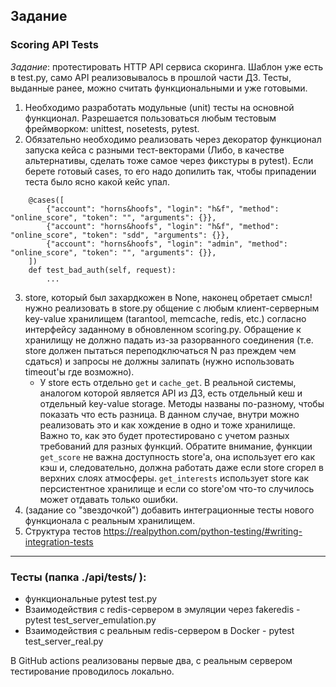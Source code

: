 ## Задание
### Scoring API Tests

*Задание*: протестировать HTTP API сервиса скоринга. Шаблон уже есть в test.py, само API реализовывалось в прошлой части ДЗ. Тесты, выданные ранее, можно считать функциональными и уже готовыми.
1. Необходимо разработать модульные (unit) тесты на основной функционал. Разрешается пользоваться любым тестовым фреймворком: unittest, nosetests, pytest. 
2. Обязательно необходимо реализовать через декоратор функционал запуска кейса с разными тест-векторами (Либо, в качестве альтернативы, сделать тоже самое через фикстуры в pytest). Если берете готовый cases, то его надо допилить так, чтобы припадении теста было ясно какой кейс упал.

```
    @cases([
        {"account": "horns&hoofs", "login": "h&f", "method": "online_score", "token": "", "arguments": {}},
        {"account": "horns&hoofs", "login": "h&f", "method": "online_score", "token": "sdd", "arguments": {}},
        {"account": "horns&hoofs", "login": "admin", "method": "online_score", "token": "", "arguments": {}},
    ])
    def test_bad_auth(self, request):
    	...
```

3. store, который был захардкожен в None, наконец обретает смысл! нужно реализовать в store.py общение с любым клиент-серверным key-value хранилищем (tarantool, memcache, redis, etc.) согласно интерфейсу заданному в обновленном scoring.py. Обращение к хранилищу не должно падать из-за разорванного соединения (т.е. store должен пытаться переподключаться N раз преждем чем сдаться) и запросы не должны залипать (нужно использовать timeout'ы где возможно).
	* У store есть отдельно `get` и `cache_get`. В реальной системы, аналогом которой является API из ДЗ, есть отдельный кеш и отдельный key-value storage. Методы названы по-разному, чтобы показать что есть разница. В данном случае, внутри можно реализовать это и как хождение в одно и тоже хранилище. Важно то, как это будет протестировано с учетом разных требований для разных функций.  Обратите внимание, функции `get_score` не важна доступность store'а, она использует его как кэш и, следовательно, должна работать даже если store сгорел в верхних слоях атмосферы. `get_interests` использует store как персистентное хранилище и если со store'ом что-то случилось может отдавать только ошибки.
4. (задание со "звездочкой") добавить интеграционные тесты нового функционала c реальным хранилищем.
5. Структура тестов https://realpython.com/python-testing/#writing-integration-tests

***
### Тесты (папка ./api/tests/ ):
* функциональные pytest test.py
* Взаимодействия с redis-сервером в эмуляции через fakeredis - pytest test_server_emulation.py
* Взаимодействия с реальным redis-сервером в Docker - pytest test_server_real.py

В GitHub actions реализованы первые два, с реальным сервером тестирование проводилось локально.